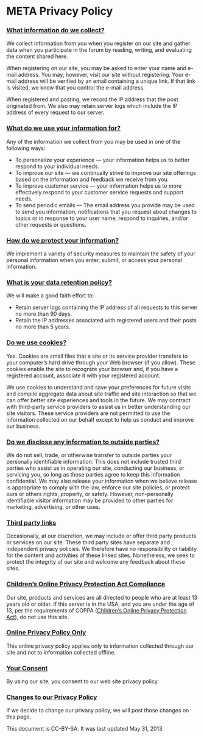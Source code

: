 # META Privacy Policy

### [What information do we collect?](https://meta.rampage.place/t/privacy-policy/6#collect)

We collect information from you when you register on our site and gather data when you participate in the forum by reading, writing, and evaluating the content shared here.

When registering on our site, you may be asked to enter your name and e-mail address. You may, however, visit our site without registering. Your e-mail address will be verified by an email containing a unique link. If that link is visited, we know that you control the e-mail address.

When registered and posting, we record the IP address that the post originated from. We also may retain server logs which include the IP address of every request to our server.

### [What do we use your information for?](https://meta.rampage.place/t/privacy-policy/6#use) <a href="#what-do-we-use-your-information-foruse-2" id="what-do-we-use-your-information-foruse-2"></a>

Any of the information we collect from you may be used in one of the following ways:

* To personalize your experience — your information helps us to better respond to your individual needs.
* To improve our site — we continually strive to improve our site offerings based on the information and feedback we receive from you.
* To improve customer service — your information helps us to more effectively respond to your customer service requests and support needs.
* To send periodic emails — The email address you provide may be used to send you information, notifications that you request about changes to topics or in response to your user name, respond to inquiries, and/or other requests or questions.

### [How do we protect your information?](https://meta.rampage.place/t/privacy-policy/6#protect) <a href="#how-do-we-protect-your-informationprotect-3" id="how-do-we-protect-your-informationprotect-3"></a>

We implement a variety of security measures to maintain the safety of your personal information when you enter, submit, or access your personal information.

### [What is your data retention policy?](https://meta.rampage.place/t/privacy-policy/6#data-retention) <a href="#what-is-your-data-retention-policydata-retention-4" id="what-is-your-data-retention-policydata-retention-4"></a>

We will make a good faith effort to:

* Retain server logs containing the IP address of all requests to this server no more than 90 days.
* Retain the IP addresses associated with registered users and their posts no more than 5 years.

### [Do we use cookies?](https://meta.rampage.place/t/privacy-policy/6#cookies) <a href="#do-we-use-cookiescookies-5" id="do-we-use-cookiescookies-5"></a>

Yes. Cookies are small files that a site or its service provider transfers to your computer’s hard drive through your Web browser (if you allow). These cookies enable the site to recognize your browser and, if you have a registered account, associate it with your registered account.

We use cookies to understand and save your preferences for future visits and compile aggregate data about site traffic and site interaction so that we can offer better site experiences and tools in the future. We may contract with third-party service providers to assist us in better understanding our site visitors. These service providers are not permitted to use the information collected on our behalf except to help us conduct and improve our business.

### [Do we disclose any information to outside parties?](https://meta.rampage.place/t/privacy-policy/6#disclose) <a href="#do-we-disclose-any-information-to-outside-partiesdisclose-6" id="do-we-disclose-any-information-to-outside-partiesdisclose-6"></a>

We do not sell, trade, or otherwise transfer to outside parties your personally identifiable information. This does not include trusted third parties who assist us in operating our site, conducting our business, or servicing you, so long as those parties agree to keep this information confidential. We may also release your information when we believe release is appropriate to comply with the law, enforce our site policies, or protect ours or others rights, property, or safety. However, non-personally identifiable visitor information may be provided to other parties for marketing, advertising, or other uses.

### [Third party links](https://meta.rampage.place/t/privacy-policy/6#third-party) <a href="#third-party-linksthird-party-7" id="third-party-linksthird-party-7"></a>

Occasionally, at our discretion, we may include or offer third party products or services on our site. These third party sites have separate and independent privacy policies. We therefore have no responsibility or liability for the content and activities of these linked sites. Nonetheless, we seek to protect the integrity of our site and welcome any feedback about these sites.

### [Children’s Online Privacy Protection Act Compliance](https://meta.rampage.place/t/privacy-policy/6#coppa) <a href="#childrens-online-privacy-protection-act-compliancecoppa-8" id="childrens-online-privacy-protection-act-compliancecoppa-8"></a>

Our site, products and services are all directed to people who are at least 13 years old or older. If this server is in the USA, and you are under the age of 13, per the requirements of COPPA ([Children’s Online Privacy Protection Act](https://en.wikipedia.org/wiki/Children's\_Online\_Privacy\_Protection\_Act)), do not use this site.

### [Online Privacy Policy Only](https://meta.rampage.place/t/privacy-policy/6#online) <a href="#online-privacy-policy-onlyonline-9" id="online-privacy-policy-onlyonline-9"></a>

This online privacy policy applies only to information collected through our site and not to information collected offline.

### [Your Consent](https://meta.rampage.place/t/privacy-policy/6#consent) <a href="#your-consentconsent-10" id="your-consentconsent-10"></a>

By using our site, you consent to our web site privacy policy.

### [Changes to our Privacy Policy](https://meta.rampage.place/t/privacy-policy/6#changes) <a href="#changes-to-our-privacy-policychanges-11" id="changes-to-our-privacy-policychanges-11"></a>

If we decide to change our privacy policy, we will post those changes on this page.

This document is CC-BY-SA. It was last updated May 31, 2013.

